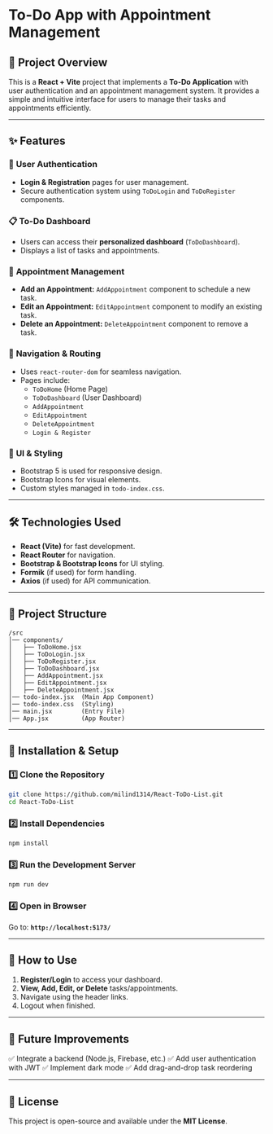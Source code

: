 # **To-Do App with Appointment Management**

## **📌 Project Overview**
This is a **React + Vite** project that implements a **To-Do Application** with user authentication and an appointment management system. It provides a simple and intuitive interface for users to manage their tasks and appointments efficiently.

---

## **✨ Features**

### 🔹 **User Authentication**
- **Login & Registration** pages for user management.
- Secure authentication system using `ToDoLogin` and `ToDoRegister` components.

### 📋 **To-Do Dashboard**
- Users can access their **personalized dashboard** (`ToDoDashboard`).
- Displays a list of tasks and appointments.

### 📅 **Appointment Management**
- **Add an Appointment:** `AddAppointment` component to schedule a new task.
- **Edit an Appointment:** `EditAppointment` component to modify an existing task.
- **Delete an Appointment:** `DeleteAppointment` component to remove a task.

### 🚀 **Navigation & Routing**
- Uses `react-router-dom` for seamless navigation.
- Pages include:
  - `ToDoHome` (Home Page)
  - `ToDoDashboard` (User Dashboard)
  - `AddAppointment`
  - `EditAppointment`
  - `DeleteAppointment`
  - `Login & Register`

### 🎨 **UI & Styling**
- Bootstrap 5 is used for responsive design.
- Bootstrap Icons for visual elements.
- Custom styles managed in `todo-index.css`.

---

## **🛠️ Technologies Used**
- **React (Vite)** for fast development.
- **React Router** for navigation.
- **Bootstrap & Bootstrap Icons** for UI styling.
- **Formik** (if used) for form handling.
- **Axios** (if used) for API communication.

---

## **📂 Project Structure**
```
/src
│── components/
│   ├── ToDoHome.jsx
│   ├── ToDoLogin.jsx
│   ├── ToDoRegister.jsx
│   ├── ToDoDashboard.jsx
│   ├── AddAppointment.jsx
│   ├── EditAppointment.jsx
│   ├── DeleteAppointment.jsx
│── todo-index.jsx  (Main App Component)
│── todo-index.css  (Styling)
│── main.jsx        (Entry File)
│── App.jsx         (App Router)
```

---

## **📌 Installation & Setup**

### 1️⃣ **Clone the Repository**
```sh
git clone https://github.com/milind1314/React-ToDo-List.git
cd React-ToDo-List
```

### 2️⃣ **Install Dependencies**
```sh
npm install
```

### 3️⃣ **Run the Development Server**
```sh
npm run dev
```

### 4️⃣ **Open in Browser**
Go to: **`http://localhost:5173/`**

---

## **📌 How to Use**
1. **Register/Login** to access your dashboard.
2. **View, Add, Edit, or Delete** tasks/appointments.
3. Navigate using the header links.
4. Logout when finished.

---

## **📌 Future Improvements**
✅ Integrate a backend (Node.js, Firebase, etc.)
✅ Add user authentication with JWT
✅ Implement dark mode
✅ Add drag-and-drop task reordering

---

## **📌 License**
This project is open-source and available under the **MIT License**.

